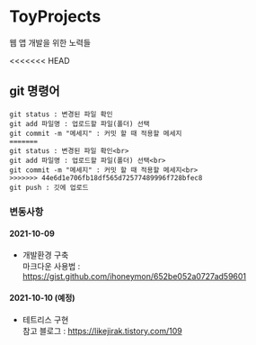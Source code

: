 # ToyProjects
웹 앱 개발을 위한 노력들

<<<<<<< HEAD
## git 명령어
```
git status : 변경된 파일 확인
git add 파일명 : 업로드할 파일(폴더) 선택
git commit -m "메세지" : 커밋 할 때 적용할 메세지
=======
git status : 변경된 파일 확인<br>
git add 파일명 : 업로드할 파일(폴더) 선택<br>
git commit -m "메세지" : 커밋 할 때 적용할 메세지<br>
>>>>>>> 44e6d1e706fb18df565d72577489996f728bfec8
git push : 깃에 업로드
```
### 변동사항

#### 2021-10-09
* 개발환경 구축   
마크다운 사용법 : <https://gist.github.com/ihoneymon/652be052a0727ad59601>

#### 2021-10-10 (예정)
* 테트리스 구현   
참고 블로그 : <https://likejirak.tistory.com/109>
